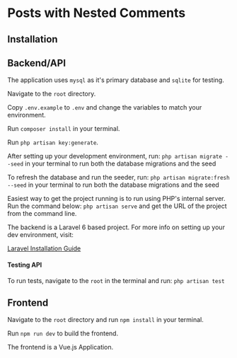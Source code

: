 # Posts with Nested Comments

## Installation

## Backend/API

The application uses `mysql` as it's primary database and `sqlite` for testing.

Navigate to the `root` directory.

Copy `.env.example` to `.env` and change the variables to match your environment.

Run `composer install` in your terminal.

Run `php artisan key:generate`.

After setting up your development environment, run:
`php artisan migrate --seed` in your terminal to run both the database migrations and the seed

To refresh the database and run the seeder, run:
`php artisan migrate:fresh --seed` in your terminal to run both the database migrations and the seed

Easiest way to get the project running is to run using PHP's internal server. Run the command below:
`php artisan serve` and get the URL of the project from the command line.

The backend is a Laravel 6 based project. For more info on setting up your dev environment, visit:

[Laravel Installation Guide](https://laravel.com/docs/7.x#installing-laravel)


#### Testing API

To run tests, navigate to the `root` in the terminal and run:
`php artisan test`


## Frontend

Navigate to the `root` directory and run `npm install` in your terminal.

Run `npm run dev` to build the frontend.

The frontend is a Vue.js Application.
